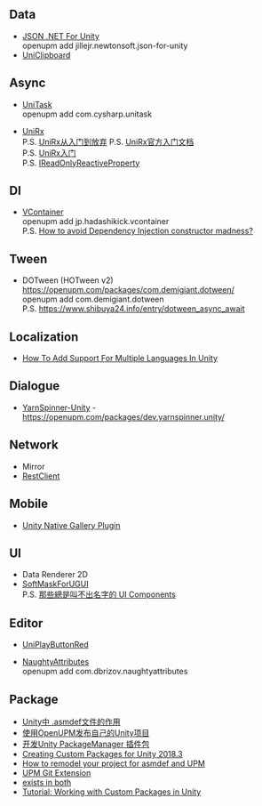 ## Data
* [JSON .NET For Unity](https://github.com/jilleJr/Newtonsoft.Json-for-Unity)  
openupm add jillejr.newtonsoft.json-for-unity  
* [UniClipboard](https://github.com/sanukin39/UniClipboard)

## Async
* [UniTask](https://github.com/Cysharp/UniTask)  
openupm add com.cysharp.unitask

* [UniRx](https://github.com/neuecc/UniRx)  
P.S. [UniRx从入门到放弃](https://stonelzp.github.io/unirx-learning-note/)
P.S. [UniRx官方入门文档](https://blog.csdn.net/JianZuoGuang/article/details/101937132)  
P.S. [UniRx入门](https://lianbai.github.io/2019/09/23/Unity/UniRx%E5%85%A5%E9%97%A8/)  
P.S. [IReadOnlyReactiveProperty](https://stackoverflow.com/questions/60884566/is-it-possible-to-make-ractiveproperty-public-get-private-set-in-unirx)

## DI
- [VContainer](https://github.com/hadashiA/VContainer)  
openupm add jp.hadashikick.vcontainer  
P.S. [How to avoid Dependency Injection constructor madness?](https://stackoverflow.com/questions/2420193/how-to-avoid-dependency-injection-constructor-madness)

## Tween
* DOTween (HOTween v2)  
https://openupm.com/packages/com.demigiant.dotween/  
openupm add com.demigiant.dotween  
P.S. https://www.shibuya24.info/entry/dotween_async_await

## Localization
- [How To Add Support For Multiple Languages In Unity](https://www.youtube.com/watch?v=lku7f4KNFEo)

## Dialogue 
* [YarnSpinner-Unity](https://github.com/YarnSpinnerTool/YarnSpinner-Unity) - https://openupm.com/packages/dev.yarnspinner.unity/

## Network
* Mirror
* [RestClient](https://github.com/proyecto26/RestClient) 

## Mobile
* [Unity Native Gallery Plugin](https://github.com/yasirkula/UnityNativeGallery?fbclid=IwAR00f3DmhFORSyHS_9rMbgUzvQhz0RCeTJu_yomahn1qgV8vE3jAz9seYhQ)

## UI
* Data Renderer 2D
* [SoftMaskForUGUI](https://github.com/mob-sakai/SoftMaskForUGUI)  
P.S. [那些總是叫不出名字的 UI Components](https://yingchencheng.medium.com/%E9%82%A3%E4%BA%9B%E7%B8%BD%E6%98%AF%E5%8F%AB%E4%B8%8D%E5%87%BA%E5%90%8D%E5%AD%97%E7%9A%84-ui-components-display-%E7%AF%87-1775efda354f)

## Editor
* [UniPlayButtonRed](https://github.com/baba-s/UniPlayButtonRed)  

* [NaughtyAttributes](https://github.com/dbrizov/NaughtyAttributes)  
openupm add com.dbrizov.naughtyattributes

## Package
* [Unity中 .asmdef文件的作用](https://zhuanlan.zhihu.com/p/139090680)
* [使用OpenUPM发布自己的Unity项目](https://zhuanlan.zhihu.com/p/146565975)
* [开发Unity PackageManager 插件包](https://www.jianshu.com/p/153841d65846)
* [Creating Custom Packages for Unity 2018.3](https://neogeek.dev/creating-custom-packages-for-unity-2018.3/)
* [How to remodel your project for asmdef and UPM](https://gametorrahod.com/how-to-asmdef-upm/?fbclid=IwAR31P12StjzcTi9IO1vDvwWJIwaKHxIEmUQLic6K1LGElmwv6OFRqe8sVig)
* [UPM Git Extension](https://github.com/mob-sakai/UpmGitExtension)
* [exists in both](https://forum.unity.com/threads/unity-collections-exception.596680/) 
* [Tutorial: Working with Custom Packages in Unity](https://nagachiang.github.io/tutorial-working-with-custom-package-in-unity-2019-2/#)
